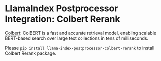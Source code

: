 # LlamaIndex Postprocessor Integration: Colbert Rerank

[Colbert](https://github.com/stanford-futuredata/ColBERT): ColBERT is a fast and accurate retrieval model, enabling scalable BERT-based search over large text collections in tens of milliseconds.

Please `pip install llama-index-postprocessor-colbert-rerank` to install Colbert Rerank package.
